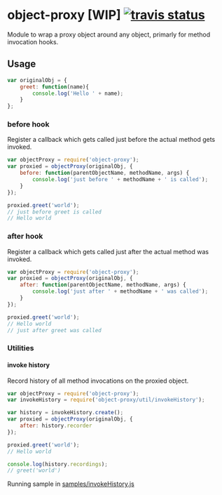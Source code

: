 # object-proxy [WIP] [![travis status](https://api.travis-ci.org/finn-no/object-proxy-js.png)](http://travis-ci.org/finn-no/object-proxy-js)

Module to wrap a proxy object around any object, primarly for method invocation hooks.

## Usage

```js
var originalObj = {
    greet: function(name){
        console.log('Hello ' + name);
    }
};
```

### before hook

Register a callback which gets called just before the actual method gets invoked.

```js
var objectProxy = require('object-proxy');
var proxied = objectProxy(originalObj, {
    before: function(parentObjectName, methodName, args) {
        console.log('just before ' + methodName + ' is called');
    }
});

proxied.greet('world');
// just before greet is called
// Hello world
```

### after hook

Register a callback which gets called just after the actual method was invoked.

```js
var objectProxy = require('object-proxy');
var proxied = objectProxy(originalObj, {
    after: function(parentObjectName, methodName, args) {
        console.log('just after ' + methodName + ' was called');
    }
});

proxied.greet('world');
// Hello world
// just after greet was called
```

### Utilities

#### invoke history

Record history of all method invocations on the proxied object.

```js
var objectProxy = require('object-proxy');
var invokeHistory = require('object-proxy/util/invokeHistory');

var history = invokeHistory.create();
var proxied = objectProxy(originalObj, {
    after: history.recorder
});

proxied.greet('world');
// Hello world

console.log(history.recordings);
// greet('world')
```

Running sample in [samples/invokeHistory.js](./samples/invokeHistory.js)
